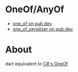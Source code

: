 # OneOf/AnyOf 

- [one_of on pub.dev](https://pub.dev/packages/one_of)
- [one_of_serializer on pub.dev](https://pub.dev/packages/one_of_serializer)

# About

dart equivalent to [C#'s OneOf](https://github.com/mcintyre321/OneOf)
